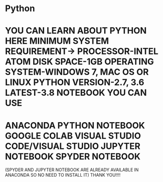 # Python
YOU CAN LEARN ABOUT PYTHON HERE
MINIMUM SYSTEM REQUIREMENT->
PROCESSOR-INTEL ATOM
DISK SPACE-1GB
OPERATING SYSTEM-WINDOWS 7, MAC OS OR LINUX
PYTHON VERSION-2.7, 3.6
LATEST-3.8
NOTEBOOK YOU CAN USE
========================
ANACONDA
PYTHON NOTEBOOK
GOOGLE COLAB
VISUAL STUDIO CODE/VISUAL STUDIO
JUPYTER NOTEBOOK
SPYDER NOTEBOOK
=========================
(SPYDER AND JUPYTER NOTEBOOK ARE ALREADY AVAILABLE IN ANACONDA SO NO NEED TO INSTALL IT)
THANK YOU!!!!
